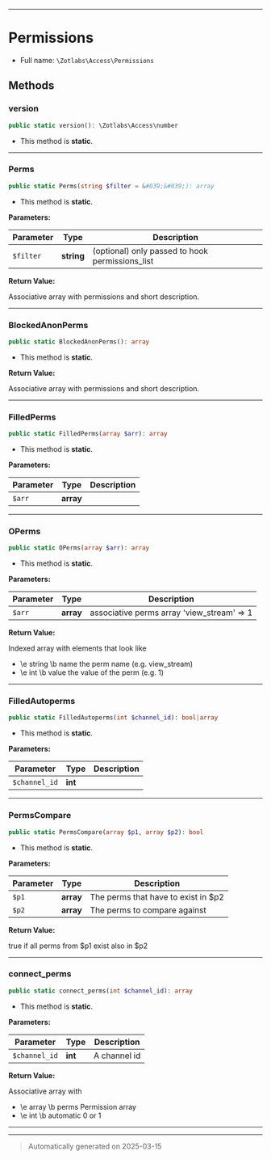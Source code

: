 ***

# Permissions





* Full name: `\Zotlabs\Access\Permissions`




## Methods


### version



```php
public static version(): \Zotlabs\Access\number
```



* This method is **static**.








***

### Perms



```php
public static Perms(string $filter = &#039;&#039;): array
```



* This method is **static**.




**Parameters:**

| Parameter | Type | Description |
|-----------|------|-------------|
| `$filter` | **string** | (optional) only passed to hook permissions_list |


**Return Value:**

Associative array with permissions and short description.




***

### BlockedAnonPerms



```php
public static BlockedAnonPerms(): array
```



* This method is **static**.





**Return Value:**

Associative array with permissions and short description.




***

### FilledPerms



```php
public static FilledPerms(array $arr): array
```



* This method is **static**.




**Parameters:**

| Parameter | Type | Description |
|-----------|------|-------------|
| `$arr` | **array** |  |





***

### OPerms



```php
public static OPerms(array $arr): array
```



* This method is **static**.




**Parameters:**

| Parameter | Type | Description |
|-----------|------|-------------|
| `$arr` | **array** | associative perms array &#039;view_stream&#039; =&gt; 1 |


**Return Value:**

Indexed array with elements that look like
* \e string \b name the perm name (e.g. view_stream)
* \e int \b value the value of the perm (e.g. 1)




***

### FilledAutoperms



```php
public static FilledAutoperms(int $channel_id): bool|array
```



* This method is **static**.




**Parameters:**

| Parameter | Type | Description |
|-----------|------|-------------|
| `$channel_id` | **int** |  |





***

### PermsCompare



```php
public static PermsCompare(array $p1, array $p2): bool
```



* This method is **static**.




**Parameters:**

| Parameter | Type | Description |
|-----------|------|-------------|
| `$p1` | **array** | The perms that have to exist in $p2 |
| `$p2` | **array** | The perms to compare against |


**Return Value:**

true if all perms from $p1 exist also in $p2




***

### connect_perms



```php
public static connect_perms(int $channel_id): array
```



* This method is **static**.




**Parameters:**

| Parameter | Type | Description |
|-----------|------|-------------|
| `$channel_id` | **int** | A channel id |


**Return Value:**

Associative array with
* \e array \b perms Permission array
* \e int \b automatic 0 or 1




***


***
> Automatically generated on 2025-03-15
